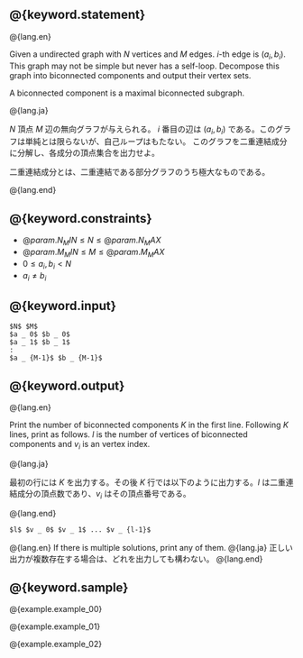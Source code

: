 ## @{keyword.statement}

@{lang.en}

Given a undirected graph with $N$ vertices and $M$ edges. $i$-th edge is $(a _ i, b _ i)$. This graph may not be simple but never has a self-loop.
Decompose this graph into biconnected components and output their vertex sets.

A biconnected component is a maximal biconnected subgraph.

@{lang.ja}

$N$ 頂点 $M$ 辺の無向グラフが与えられる。 $i$ 番目の辺は $(a _ i, b _ i)$ である。このグラフは単純とは限らないが、自己ループはもたない。
このグラフを二重連結成分に分解し、各成分の頂点集合を出力せよ。

二重連結成分とは、二重連結である部分グラフのうち極大なものである。

@{lang.end}


## @{keyword.constraints}

- $@{param.N_MIN} \leq N \leq @{param.N_MAX}$
- $@{param.M_MIN} \leq M \leq @{param.M_MAX}$
- $0 \leq a _ i, b _ i \lt N$
- $a _ i \neq b _ i$

## @{keyword.input}

~~~
$N$ $M$
$a _ 0$ $b _ 0$
$a _ 1$ $b _ 1$
:
$a _ {M-1}$ $b _ {M-1}$
~~~

## @{keyword.output}

@{lang.en}

Print the number of biconnected components $K$ in the first line.
Following $K$ lines, print as follows. $l$ is the number of vertices of biconnected components and $v _ i$ is an vertex index.

@{lang.ja}

最初の行には $K$ を出力する。その後 $K$ 行では以下のように出力する。$l$ は二重連結成分の頂点数であり、$v _ i$ はその頂点番号である。

@{lang.end}

~~~
$l$ $v _ 0$ $v _ 1$ ... $v _ {l-1}$
~~~

@{lang.en}
If there is multiple solutions, print any of them.
@{lang.ja}
正しい出力が複数存在する場合は、どれを出力しても構わない。
@{lang.end}

## @{keyword.sample}

@{example.example_00}

@{example.example_01}

@{example.example_02}

